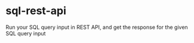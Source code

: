 # sql-rest-api
Run your SQL query input in REST API, and get the response for the given SQL query input
